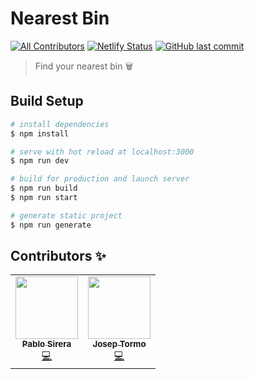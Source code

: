 # Nearest Bin
[![All Contributors](https://img.shields.io/badge/all_contributors-2-orange.svg?style=flat-square)](#contributors-)
[![Netlify Status](https://api.netlify.com/api/v1/badges/b338b324-bd00-478b-bfd7-e88306a7ad07/deploy-status)](https://app.netlify.com/sites/nearest-bin/deploys)
[![GitHub last commit](https://img.shields.io/github/last-commit/pablosirera/nearest-bin)](https://github.com/pablosirera/nearest-bin/commits/master)


> Find your nearest bin 🗑

## Build Setup

```bash
# install dependencies
$ npm install

# serve with hot reload at localhost:3000
$ npm run dev

# build for production and launch server
$ npm run build
$ npm run start

# generate static project
$ npm run generate
```

## Contributors ✨

<!-- ALL-CONTRIBUTORS-LIST:START - Do not remove or modify this section -->
<table>
  <tr>
    <td align="center"><a href="https://twitter.com/pablosirera"><img src="https://avatars0.githubusercontent.com/u/25353031?v=4" width="100px;"/><br /><sub><b>Pablo Sirera</b></sub></a><br /><a href="https://github.com/pablosirera/nearest-bin/commits?author=baumannzone" title="Code">💻</a></td>
    <td align="center"><a href="https://twitter.com/jotorcos"><img src="https://avatars0.githubusercontent.com/u/9367921?v=4" width="100px;" alt=""/><br /><sub><b>Josep Tormo</b></sub></a><br /><a href="https://github.com/jotorcos/awesome-browser-apis/commits?author=jotorcos" title="Code">💻</a></td>
  </tr>
</table>

<!-- ALL-CONTRIBUTORS-LIST:END -->
